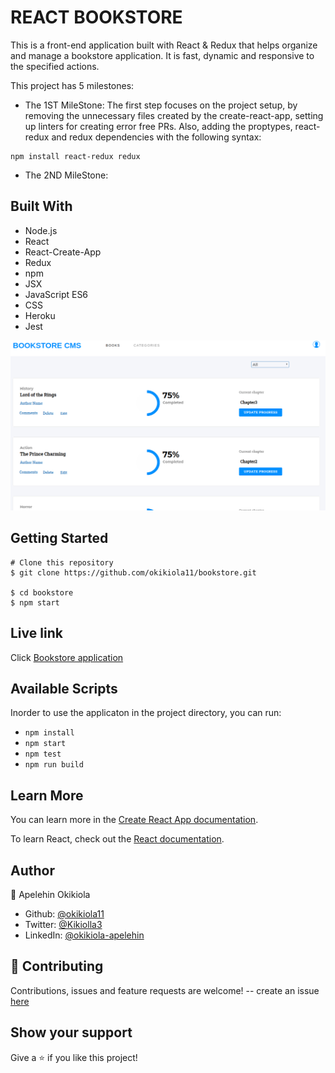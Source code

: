 # REACT BOOKSTORE

This is a front-end application built with React & Redux that helps organize and manage a bookstore application. It is fast, dynamic and responsive to the specified actions.

This project has 5 milestones:
- The 1ST MileStone: The first step focuses on the project setup, by removing the unnecessary files created by the create-react-app, setting up linters for creating error free PRs. Also, adding the proptypes, react-redux and redux dependencies with the following syntax:

``` 
npm install react-redux redux 
```

- The 2ND MileStone:

## Built With
- Node.js
- React
- React-Create-App
- Redux
- npm
- JSX
- JavaScript ES6
- CSS
- Heroku
- Jest

![screenshot](src/assets/screenshot.png)

## Getting Started
```
# Clone this repository
$ git clone https://github.com/okikiola11/bookstore.git

$ cd bookstore
$ npm start
```

## Live link
Click <a href="https://booksttore.herokuapp.com/">Bookstore application</a>

## Available Scripts

Inorder to use the applicaton in the project directory, you can run:

- `npm install`
- `npm start`
- `npm test`
- `npm run build`

## Learn More

You can learn more in the [Create React App documentation](https://facebook.github.io/create-react-app/docs/getting-started).

To learn React, check out the [React documentation](https://reactjs.org/).


## Author

👤 Apelehin Okikiola

- Github: [@okikiola11](https://github.com/okikiola11)
- Twitter: [@Kikiolla3](https://twitter.com/Kikiolla3)
- LinkedIn: [@okikiola-apelehin](https://www.linkedin.com/in/okikiola-apelehin-459008122/)


## 🤝 Contributing
 Contributions, issues and feature requests are welcome!
 -- create an issue <a href="https://github.com/okikiola11/bookstore/issues">here</a>

## Show your support 
Give a ⭐️ if you like this project!
